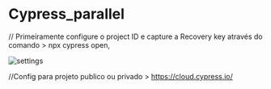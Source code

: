 # Cypress_parallel


// Primeiramente configure o project ID e capture a Recovery key através do comando > npx cypress open,

![settings](https://user-images.githubusercontent.com/33332202/206543411-1850dfa1-5723-47dc-a2c3-dbe0542b161a.png)

//Config para projeto publico ou privado > https://cloud.cypress.io/ 
